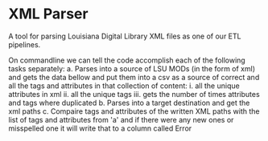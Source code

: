 # XML Parser
A tool for parsing Louisiana Digital Library XML files as one of our ETL pipelines.

On commandline we can tell the code accomplish each of the following tasks separately:
a. Parses into a source of LSU MODs (in the form of xml) and gets the data bellow and put them into a csv as a source of correct and all the tags and attributes in that collection of content:
  i. all the unique attributes in xml
  ii. all the unique tags
  iii. gets the number of times attributes and tags where duplicated
b. Parses into a target destination and get the xml paths
c. Compaire tags and attributes of the written XML paths with the list of tags and attributes from 'a' and if there were any new ones or misspelled one it will write that to a column called Error
